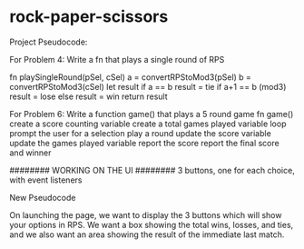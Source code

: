 # rock-paper-scissors

Project Pseudocode:

For Problem 4: Write a fn that plays a single round of RPS

fn playSingleRound(pSel, cSel)
a = convertRPStoMod3(pSel)
b = convertRPStoMod3(cSel)
let result
if a == b
result = tie
if a+1 == b (mod3)
result = lose
else
result = win
return result

For Problem 6: Write a function game() that plays a 5 round game
fn game()
create a score counting variable
create a total games played variable
loop
prompt the user for a selection
play a round
update the score variable
update the games played variable
report the score
report the final score and winner

######## WORKING ON THE UI ########
3 buttons, one for each choice, with event listeners

New Pseudocode

On launching the page, we want to display the 3 buttons which will show your
options in RPS. We want a box showing the total wins, losses, and ties, and we
also want an area showing the result of the immediate last match.
